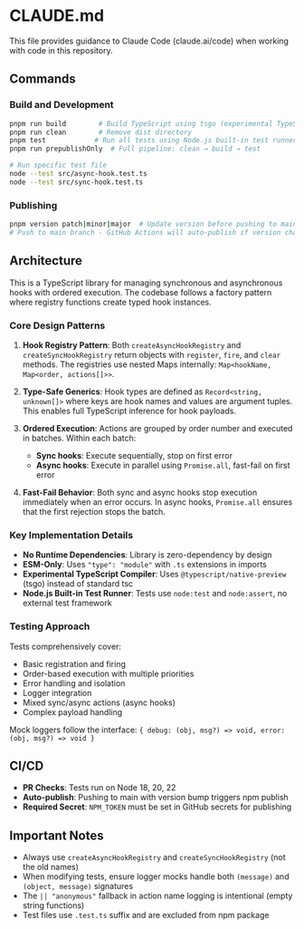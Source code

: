 # CLAUDE.md

This file provides guidance to Claude Code (claude.ai/code) when working with code in this repository.

## Commands

### Build and Development

```bash
pnpm run build        # Build TypeScript using tsgo (experimental TypeScript compiler)
pnpm run clean        # Remove dist directory
pnpm test            # Run all tests using Node.js built-in test runner
pnpm run prepublishOnly  # Full pipeline: clean → build → test

# Run specific test file
node --test src/async-hook.test.ts
node --test src/sync-hook.test.ts
```

### Publishing

```bash
pnpm version patch|minor|major  # Update version before pushing to main
# Push to main branch - GitHub Actions will auto-publish if version changed
```

## Architecture

This is a TypeScript library for managing synchronous and asynchronous hooks with ordered execution. The codebase follows a factory pattern where registry functions create typed hook instances.

### Core Design Patterns

1. **Hook Registry Pattern**: Both `createAsyncHookRegistry` and `createSyncHookRegistry` return objects with `register`, `fire`, and `clear` methods. The registries use nested Maps internally: `Map<hookName, Map<order, actions[]>>`.

2. **Type-Safe Generics**: Hook types are defined as `Record<string, unknown[]>` where keys are hook names and values are argument tuples. This enables full TypeScript inference for hook payloads.

3. **Ordered Execution**: Actions are grouped by order number and executed in batches. Within each batch:
   - **Sync hooks**: Execute sequentially, stop on first error
   - **Async hooks**: Execute in parallel using `Promise.all`, fast-fail on first error

4. **Fast-Fail Behavior**: Both sync and async hooks stop execution immediately when an error occurs. In async hooks, `Promise.all` ensures that the first rejection stops the batch.

### Key Implementation Details

- **No Runtime Dependencies**: Library is zero-dependency by design
- **ESM-Only**: Uses `"type": "module"` with `.ts` extensions in imports
- **Experimental TypeScript Compiler**: Uses `@typescript/native-preview` (tsgo) instead of standard tsc
- **Node.js Built-in Test Runner**: Tests use `node:test` and `node:assert`, no external test framework

### Testing Approach

Tests comprehensively cover:

- Basic registration and firing
- Order-based execution with multiple priorities
- Error handling and isolation
- Logger integration
- Mixed sync/async actions (async hooks)
- Complex payload handling

Mock loggers follow the interface: `{ debug: (obj, msg?) => void, error: (obj, msg?) => void }`

## CI/CD

- **PR Checks**: Tests run on Node 18, 20, 22
- **Auto-publish**: Pushing to main with version bump triggers npm publish
- **Required Secret**: `NPM_TOKEN` must be set in GitHub secrets for publishing

## Important Notes

- Always use `createAsyncHookRegistry` and `createSyncHookRegistry` (not the old names)
- When modifying tests, ensure logger mocks handle both `(message)` and `(object, message)` signatures
- The `|| "anonymous"` fallback in action name logging is intentional (empty string functions)
- Test files use `.test.ts` suffix and are excluded from npm package
